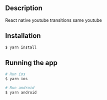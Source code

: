## Description

React native youtube transitions same youtube

## Installation

```bash
$ yarn install
```

## Running the app

```bash
# Run ios
$ yarn ios

# Run android
$ yarn android

```